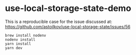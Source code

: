 # use-local-storage-state-demo

This is a reproducible case for the issue discussed at:
https://github.com/astoilkov/use-local-storage-state/issues/56

```shell
brew install nodenv
nodenv install
yarn install
yarn dev
```
